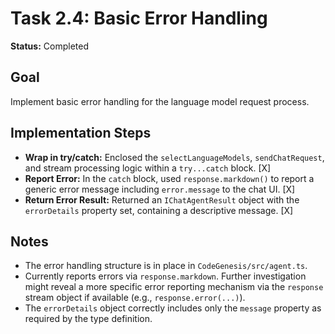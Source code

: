 # Task 2.4: Basic Error Handling

**Status:** Completed

## Goal

Implement basic error handling for the language model request process.

## Implementation Steps

-   **Wrap in try/catch:** Enclosed the `selectLanguageModels`, `sendChatRequest`, and stream processing logic within a `try...catch` block. [X]
-   **Report Error:** In the `catch` block, used `response.markdown()` to report a generic error message including `error.message` to the chat UI. [X]
-   **Return Error Result:** Returned an `IChatAgentResult` object with the `errorDetails` property set, containing a descriptive message. [X]

## Notes

-   The error handling structure is in place in `CodeGenesis/src/agent.ts`.
-   Currently reports errors via `response.markdown`. Further investigation might reveal a more specific error reporting mechanism via the `response` stream object if available (e.g., `response.error(...)`).
-   The `errorDetails` object correctly includes only the `message` property as required by the type definition.
